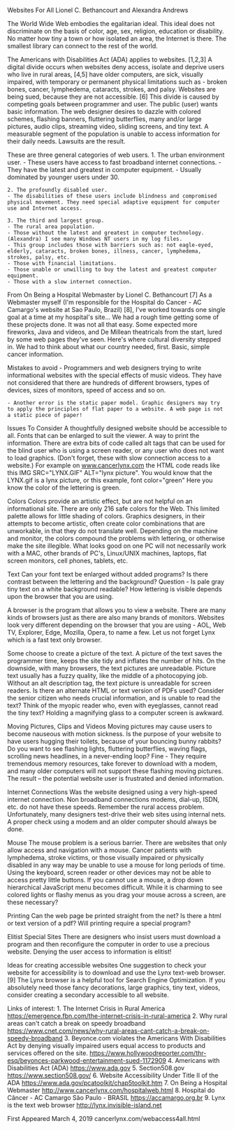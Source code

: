 
Websites For All
Lionel C. Bethancourt and Alexandra Andrews

The World Wide Web embodies the egalitarian ideal. This ideal does not discriminate on the basis of color, age, sex, religion, education or disability. No matter how tiny a town or how isolated an area, the Internet is there. The smallest library can connect to the rest of the world.

The Americans with Disabilities Act (ADA) applies to websites. [1,2,3]  A digital divide occurs when websites deny access, isolate and deprive users who live in rural areas, [4,5] have older computers, are sick, visually impaired, with temporary or permanent physical limitations such as - broken bones, cancer, lymphedema, cataracts, strokes, and palsy. Websites are being sued, because they are not accessible. [6] This divide is caused by competing goals between programmer and user. The public (user) wants basic information. The web designer desires to dazzle with colored schemes, flashing banners, fluttering butterflies, many and/or large pictures, audio clips, streaming video, sliding screens, and tiny text. A measurable segment of the population is unable to access information for their daily needs. Lawsuits are the result.

These are three general categories of web users.
    1. The urban environment user.
    - These users have access to fast broadband internet connections.
    - They have the latest and greatest in computer equipment.
    - Usually dominated by younger users under 30.

    2. The profoundly disabled user.
    - The disabilities of these users include blindness and compromised physical movement. They need special adaptive equipment for computer use and Internet access.

    3. The third and largest group.
    - The rural area population.
    - Those without the latest and greatest in computer technology. (Alexandra) I see many Windows NT users in my log files.
    - This group includes those with barriers such as: not eagle-eyed, elderly, cataracts, broken bones, illness, cancer, lymphedema, strokes, palsy, etc.
    - Those with financial limitations.
    - Those unable or unwilling to buy the latest and greatest computer equipment.
    - Those with a slow internet connection.

From On Being a Hospital Webmaster by Lionel C. Bethancourt [7]
  As a Webmaster myself (I'm responsible for the Hospital do Cancer - AC Camargo's website at Sao Paulo, Brazil) [8], I've worked towards one single goal at a time at my hospital's site... We had a rough time getting some of these projects done. It was not all that easy. Some expected more fireworks, Java and videos, and De Millean theatricals from the start, lured by some web pages they've seen. Here's where cultural diversity stepped in. We had to think about what our country needed, first.
     Basic, simple cancer information.

Mistakes to avoid
    - Programmers and web designers trying to write informational websites with the special effects of music videos. They have not considered that there are hundreds of different browsers, types of devices, sizes of monitors, speed of access and so on.

    - Another error is the static paper model. Graphic designers may try to apply the principles of flat paper to a website. A web page is not a static piece of paper!

Issues To Consider
    A thoughtfully designed website should be accessible to all. Fonts that can be enlarged to suit the viewer. A way to print the information. There are extra bits of code called alt tags that can be used for the blind user who is using a screen reader, or any user who does not want to load graphics. (Don't forget, these with slow connection access to a website.) For example on www.cancerlynx.com the HTML code reads like this IMG SRC="LYNX.GIF" ALT="lynx picture". You would know that the LYNX.gif is a lynx picture, or this example, font color="green" Here you know the color of the lettering is green.

Colors
    Colors provide an artistic effect, but are not helpful on an informational site. There are only 216 safe colors for the Web. This limited palette allows for little shading of colors. Graphics designers, in their attempts to become artistic, often create color combinations that are unworkable, in that they do not translate well. Depending on the machine and monitor, the colors compound the problems with lettering, or otherwise make the site illegible. What looks good on one PC will not necessarily work with a MAC, other brands of PC's, Linux/UNIX machines, laptops, flat screen monitors, cell phones, tablets, etc.

Text
    Can your font text be enlarged without added programs? Is there contrast between the lettering and the background? Question - Is pale gray tiny text on a white background readable? How lettering is visible depends upon the browser that you are using.

A browser is the program that allows you to view a website. There are many kinds of browsers just as there are also many brands of monitors. Websites look very different depending on the browser that you are using - AOL, Web TV, Explorer, Edge, Mozilla, Opera, to name a few. Let us not forget Lynx which is a fast text only browser.

Some choose to create a picture of the text. A picture of the text saves the programmer time, keeps the site tidy and inflates the number of hits. On the downside, with many browsers, the text pictures are unreadable. Picture text usually has a fuzzy quality, like the middle of a photocopying job. Without an alt description tag, the text picture is unreadable for screen readers. Is there an alternate HTML or text version of PDFs used? Consider the senior citizen who needs crucial information, and is unable to read the text? Think of the myopic reader who, even with eyeglasses, cannot read the tiny text? Holding a magnifying glass to a computer screen is awkward.

Moving Pictures, Clips and Videos
    Moving pictures may cause users to become nauseous with motion sickness. Is the purpose of your website to have users hugging their toilets, because of your bouncing bunny rabbits? Do you want to see flashing lights, fluttering butterflies, waving flags, scrolling news headlines, in a never-ending loop? Fine - They require tremendous memory resources, take forever to download with a modem, and many older computers will not support these flashing moving pictures. The result – the potential website user is frustrated and denied information.

Internet Connections
    Was the website designed using a very high-speed internet connection. Non broadband connections modems, dial-up, ISDN, etc. do not have  these speeds. Remember the rural access problem. Unfortunately, many designers test-drive their web sites using internal nets. A proper check using a modem and an older computer should always be done.

Mouse
    The mouse problem is a serious barrier. There are websites that only allow access and navigation with a mouse. Cancer patients with lymphedema, stroke victims, or those visually impaired or physically disabled in any way may be unable to use a mouse for long periods of time. Using the keyboard, screen reader or other devices may not be able to access pretty little buttons. If you cannot use a mouse, a drop down hierarchical JavaScript menu becomes difficult. While it is charming to see colored lights or flashy menus as you drag your mouse across a screen, are these necessary?

Printing
    Can the web page be printed straight from the net? Is there a html or text version of a pdf? Will printing require a special program?

Elitist Special Sites
    There are designers who insist users must download a program and then reconfigure the computer in order to use a precious website. Denying the user access to information is elitist!

Ideas for creating accessible websites
    One suggestion to check your website for accessibility is to download and use the Lynx text-web browser. [9] The Lynx browser is a helpful tool for Search Engine Optimization. If you absolutely need those fancy decorations, large graphics, tiny text, videos, consider creating a secondary accessible to all website.

Links of interest:
      1. The Internet Crisis in Rural America
          https://emergence.fbn.com/the-internet-crisis-in-rural-america
      2. Why rural areas can't catch a break on speedy broadband
          https://www.cnet.com/news/why-rural-areas-cant-catch-a-break-on-speedy-broadband
      3. Beyonce.com violates the Americans With Disabilities Act by denying visually impaired users equal access to products and services offered on the site.
          https://www.hollywoodreporter.com/thr-esq/beyonces-parkwood-entertainment-sued-1172909
      4. Americans with Disabilities Act (ADA)
          https://www.ada.gov
      5. Section508.gov
          https://www.section508.gov/
      6. Website Accessibility Under Title II of the ADA
          https://www.ada.gov/pcatoolkit/chap5toolkit.htm
      7. On Being a Hospital Webmaster
          http://www.cancerlynx.com/hospitalweb.html
      8. Hospital do Câncer - AC Camargo
      São Paulo - BRASIL
        https://accamargo.org.br
      9. Lynx is the text web browser
          http://lynx.invisible-island.net

First Appeared March 4, 2019 cancerlynx.com/webaccess4all.html

